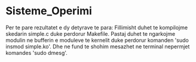 # Sisteme_Operimi

Per te pare rezultatet e dy detyrave te para:
Fillimisht duhet te kompilojme skedarin simple.c duke perdorur Makefile.
Pastaj duhet te ngarkojme modulin ne bufferin e moduleve te kernelit duke perdorur komanden 'sudo insmod simple.ko'.
Dhe ne fund te shohim mesazhet ne terminal nepermjet komandes 'sudo dmesg'.
